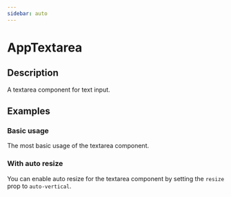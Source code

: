 ```yaml
---
sidebar: auto
---
```


# AppTextarea

## Description

A textarea component for text input.

## Examples

### Basic usage
The most basic usage of the textarea component.

<ComponentPreview name="app-textarea/basic" />

### With auto resize
You can enable auto resize for the textarea component by setting the `resize` prop to `auto-vertical`.

<ComponentPreview name="app-textarea/auto-resize" />

<!-- @include: ./app-textarea-meta.md -->